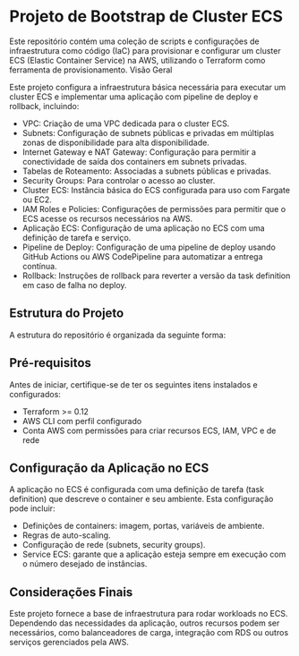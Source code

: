 # Projeto de Bootstrap de Cluster ECS

Este repositório contém uma coleção de scripts e configurações de infraestrutura como código (IaC) para provisionar e configurar um cluster ECS (Elastic Container Service) na AWS, utilizando o Terraform como ferramenta de provisionamento.
Visão Geral

Este projeto configura a infraestrutura básica necessária para executar um cluster ECS e implementar uma aplicação com pipeline de deploy e rollback, incluindo:

- VPC: Criação de uma VPC dedicada para o cluster ECS.
- Subnets: Configuração de subnets públicas e privadas em múltiplas zonas de disponibilidade para alta disponibilidade.
- Internet Gateway e NAT Gateway: Configuração para permitir a conectividade de saída dos containers em subnets privadas.
- Tabelas de Roteamento: Associadas a subnets públicas e privadas.
- Security Groups: Para controlar o acesso ao cluster.
- Cluster ECS: Instância básica do ECS configurada para uso com Fargate ou EC2.
- IAM Roles e Policies: Configurações de permissões para permitir que o ECS acesse os recursos necessários na AWS.
- Aplicação ECS: Configuração de uma aplicação no ECS com uma definição de tarefa e serviço.
- Pipeline de Deploy: Configuração de uma pipeline de deploy usando GitHub Actions ou AWS CodePipeline para automatizar a entrega contínua.
- Rollback: Instruções de rollback para reverter a versão da task definition em caso de falha no deploy.

## Estrutura do Projeto

A estrutura do repositório é organizada da seguinte forma:



## Pré-requisitos

Antes de iniciar, certifique-se de ter os seguintes itens instalados e configurados:

- Terraform >= 0.12
- AWS CLI com perfil configurado
- Conta AWS com permissões para criar recursos ECS, IAM, VPC e de rede

## Configuração da Aplicação no ECS

A aplicação no ECS é configurada com uma definição de tarefa (task definition) que descreve o container e seu ambiente. Esta configuração pode incluir:

- Definições de containers: imagem, portas, variáveis de ambiente.
- Regras de auto-scaling.
- Configuração de rede (subnets, security groups).
- Service ECS: garante que a aplicação esteja sempre em execução com o número desejado de instâncias.

## Considerações Finais

Este projeto fornece a base de infraestrutura para rodar workloads no ECS. Dependendo das necessidades da aplicação, outros recursos podem ser necessários, como balanceadores de carga, integração com RDS ou outros serviços gerenciados pela AWS.